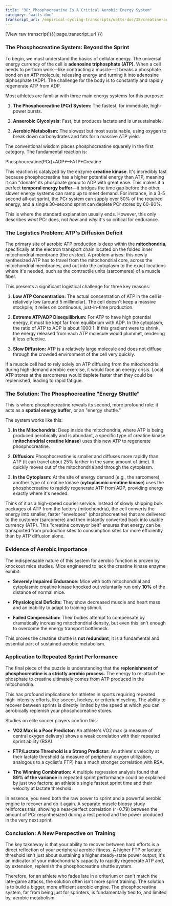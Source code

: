 ```yaml
---
title: "38: Phosphocreatine Is A Critical Aerobic Energy System"
category: "watts-doc"
transcript_url: /empirical-cycling-transcripts/watts-doc/38/creatine-aerobic.txt
---
```


[View raw transcript]({{ page.transcript_url }})

### The Phosphocreatine System: Beyond the Sprint

To begin, we must understand the basics of cellular energy. The universal energy currency of the cell is **adenosine triphosphate (ATP)**. When a cell needs to perform work—like contracting a muscle—it breaks a phosphate bond on an ATP molecule, releasing energy and turning it into adenosine diphosphate (ADP). The challenge for the body is to constantly and rapidly regenerate ATP from ADP.

Most athletes are familiar with three main energy systems for this purpose:

1.  **The Phosphocreatine (PCr) System:** The fastest, for immediate, high-power bursts.
    
2.  **Anaerobic Glycolysis:** Fast, but produces lactate and is unsustainable.
    
3.  **Aerobic Metabolism:** The slowest but most sustainable, using oxygen to break down carbohydrates and fats for a massive ATP yield.
    

The conventional wisdom places phosphocreatine squarely in the first category. The fundamental reaction is:

Phosphocreatine(PCr)+ADP⟷ATP+Creatine  

This reaction is catalyzed by the enzyme **creatine kinase**. It's incredibly fast because phosphocreatine has a higher potential energy than ATP, meaning it can "donate" its phosphate group to ADP with great ease. This makes it a perfect **temporal energy buffer**—it bridges the time gap before the other, slower energy systems can ramp up to meet demand. For instance, in a 3-5 second all-out sprint, the PCr system can supply over 50% of the required energy, and a single 30-second sprint can deplete PCr stores by 60-80%.

This is where the standard explanation usually ends. However, this only describes _what_ PCr does, not _how_ and _why_ it's so critical for endurance.

### The Logistics Problem: ATP's Diffusion Deficit

The primary site of aerobic ATP production is deep within the **mitochondria**, specifically at the electron transport chain located on the folded inner mitochondrial membrane (the _cristae_). A problem arises: this newly synthesized ATP has to travel from the mitochondrial core, across the mitochondrial membranes, and out into the cytoplasm to the exact locations where it's needed, such as the contractile units (sarcomeres) of a muscle fiber.

This presents a significant logistical challenge for three key reasons:

1.  **Low ATP Concentration:** The actual concentration of ATP in the cell is relatively low (around 5 millimolar). The cell doesn't keep a massive stockpile; it relies on continuous, just-in-time production.
    
2.  **Extreme ATP/ADP Disequilibrium:** For ATP to have high potential energy, it must be kept far from equilibrium with ADP. In the cytoplasm, the ratio of ATP to ADP is about 1000:1. If this gradient were to shrink, the energy released from each ATP molecule would plummet, rendering it less effective.
    
3.  **Slow Diffusion:** ATP is a relatively large molecule and does not diffuse through the crowded environment of the cell very quickly.
    

If a muscle cell had to rely solely on ATP diffusing from the mitochondria during high-demand aerobic exercise, it would face an energy crisis. Local ATP stores at the sarcomeres would deplete faster than they could be replenished, leading to rapid fatigue.

### The Solution: The Phosphocreatine "Energy Shuttle"

This is where phosphocreatine reveals its second, more profound role: it acts as a **spatial energy buffer**, or an "energy shuttle."

The system works like this:

1.  **In the Mitochondria:** Deep inside the mitochondria, where ATP is being produced aerobically and is abundant, a specific type of creatine kinase (**mitochondrial creatine kinase**) uses this new ATP to regenerate phosphocreatine.
    
2.  **Diffusion:** Phosphocreatine is smaller and diffuses more rapidly than ATP (it can travel about 25% farther in the same amount of time). It quickly moves out of the mitochondria and through the cytoplasm.
    
3.  **In the Cytoplasm:** At the site of energy demand (e.g., the sarcomere), another type of creatine kinase (**cytoplasmic creatine kinase**) uses the phosphocreatine to rapidly regenerate ATP from ADP, providing energy exactly where it's needed.
    

Think of it as a high-speed courier service. Instead of slowly shipping bulk packages of ATP from the factory (mitochondria), the cell converts the energy into smaller, faster "envelopes" (phosphocreatine) that are delivered to the customer (sarcomere) and then instantly converted back into usable currency (ATP). This "creatine conveyor belt" ensures that energy can be transported from production sites to consumption sites far more efficiently than by ATP diffusion alone.

### Evidence of Aerobic Importance

The indispensable nature of this system for aerobic function is proven by knockout mice studies. Mice engineered to lack the creatine kinase enzyme exhibit:

-   **Severely Impaired Endurance:** Mice with both mitochondrial and cytoplasmic creatine kinase knocked out voluntarily run only **10%** of the distance of normal mice.
    
-   **Physiological Deficits:** They show decreased muscle and heart mass and an inability to adapt to training stimuli.
    
-   **Failed Compensation:** Their bodies attempt to compensate by dramatically increasing mitochondrial density, but even this isn't enough to overcome the energy transport bottleneck.
    

This proves the creatine shuttle is **not redundant**; it is a fundamental and essential part of sustained aerobic metabolism.

### Application to Repeated Sprint Performance

The final piece of the puzzle is understanding that the **replenishment of phosphocreatine is a strictly aerobic process.** The energy to re-attach the phosphate to creatine ultimately comes from ATP produced in the mitochondria.

This has profound implications for athletes in sports requiring repeated high-intensity efforts, like soccer, hockey, or criterium cycling. The ability to recover between sprints is directly limited by the speed at which you can aerobically replenish your phosphocreatine stores.

Studies on elite soccer players confirm this:

-   **VO2 Max is a Poor Predictor:** An athlete's VO2 max (a measure of central oxygen delivery) shows a weak correlation with their repeated sprint ability (RSA).
    
-   **FTP/Lactate Threshold is a Strong Predictor:** An athlete's velocity at their lactate threshold (a measure of peripheral oxygen utilization, analogous to a cyclist's FTP) has a much stronger correlation with RSA.
    
-   **The Winning Combination:** A multiple regression analysis found that **89% of the variance** in repeated sprint performance could be explained by just two factors: an athlete's single fastest sprint time and their velocity at lactate threshold.
    

In essence, you need both the raw power to sprint and a powerful aerobic engine to recover and do it again. A separate muscle biopsy study reinforces this, showing a near-perfect correlation (r=0.79) between the amount of PCr resynthesized during a rest period and the power produced in the very next sprint.

### Conclusion: A New Perspective on Training

The key takeaway is that your ability to recover between hard efforts is a direct reflection of your peripheral aerobic fitness. A higher FTP or lactate threshold isn't just about sustaining a higher steady-state power output; it's an indicator of your mitochondria's capacity to rapidly regenerate ATP and, by extension, replenish the phosphocreatine shuttle system.

Therefore, for an athlete who fades late in a criterium or can't match the late-game attacks, the solution often isn't more sprint training. The solution is to build a bigger, more efficient aerobic engine. The phosphocreatine system, far from being just for sprinters, is fundamentally tied to, and limited by, aerobic metabolism.